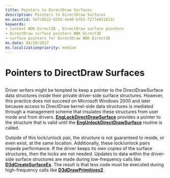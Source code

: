 ```yaml
---
title: Pointers to DirectDraw Surfaces
description: Pointers to DirectDraw Surfaces
ms.assetid: 5d7c8b22-d2d3-4e40-b7b2-7277e051812c
keywords:
- context WDK Direct3D , DirectDraw surface pointers
- DirectDraw surface pointers WDK Direct3D
- surface pointers for DirectDraw WDK Direct3D
ms.date: 04/20/2017
ms.localizationpriority: medium
---
```


# Pointers to DirectDraw Surfaces


## <span id="ddk_pointers_to_directdraw_surfaces_gg"></span><span id="DDK_POINTERS_TO_DIRECTDRAW_SURFACES_GG"></span>


Driver writers might be tempted to keep a pointer to the DirectDrawSurface data structures inside their private driver-side surface structures. However, this practice does not succeed on Microsoft Windows 2000 and later because access to DirectDraw kernel-side data structures is mediated through a management scheme that insulates these structures from user mode and from drivers. [**EngLockDirectDrawSurface**](https://docs.microsoft.com/windows/desktop/api/winddi/nf-winddi-englockdirectdrawsurface) provides a pointer to the structure that is valid until the [**EngUnlockDirectDrawSurface**](https://docs.microsoft.com/windows/desktop/api/winddi/nf-winddi-engunlockdirectdrawsurface) routine is called.

Outside of this lock/unlock pair, the structure is not guaranteed to reside, or even exist, at the same location. Additionally, these lock/unlock pairs impede performance. If the driver keeps its own copies of the surface structures, then the locks are not needed. Updates to data within the driver-side surface structures are made during low-frequency calls like [**D3dCreateSurfaceEx**](https://docs.microsoft.com/windows/desktop/api/ddrawint/nc-ddrawint-pdd_createsurfaceex). The result is that less code must be executed during high-frequency calls like [**D3dDrawPrimitives2**](https://docs.microsoft.com/windows-hardware/drivers/ddi/content/d3dhal/nc-d3dhal-lpd3dhal_drawprimitives2cb).

 

 





